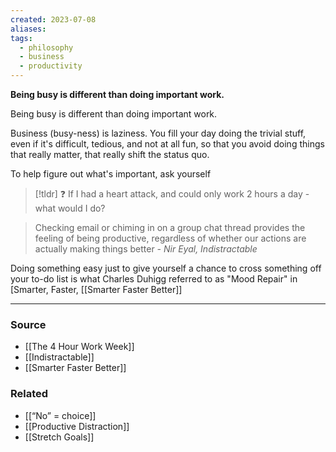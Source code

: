 ```yaml
---
created: 2023-07-08
aliases: 
tags:
  - philosophy
  - business
  - productivity
---
```

**Being busy is different than doing important work.**

Being busy is different than doing important work. 

Business (busy-ness) is laziness. You fill your day doing the trivial stuff, even if it's difficult, tedious, and not at all fun, so that you avoid doing things that really matter, that really shift the status quo. 

To help figure out what's important, ask yourself 

> [!tldr] ❓ If I had a heart attack, and could only work 2 hours a day - what would I do?

> Checking email or chiming in on a group chat thread provides the feeling of being productive, regardless of whether our actions are actually making things better
*- Nir Eyal, Indistractable*
> 

Doing something easy just to give yourself a chance to cross something off your to-do list is what Charles Duhigg referred to as "Mood Repair" in [Smarter, Faster, [[Smarter Faster Better]]

---

### Source
- [[The 4 Hour Work Week]]
- [[Indistractable]]
- [[Smarter Faster Better]]

### Related
- [[“No” = choice]]
- [[Productive Distraction]] 
- [[Stretch Goals]]